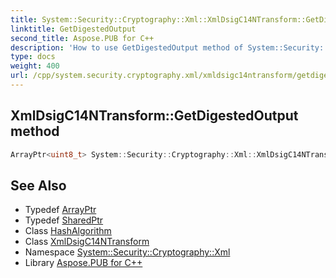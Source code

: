 ```yaml
---
title: System::Security::Cryptography::Xml::XmlDsigC14NTransform::GetDigestedOutput method
linktitle: GetDigestedOutput
second_title: Aspose.PUB for C++
description: 'How to use GetDigestedOutput method of System::Security::Cryptography::Xml::XmlDsigC14NTransform class in C++.'
type: docs
weight: 400
url: /cpp/system.security.cryptography.xml/xmldsigc14ntransform/getdigestedoutput/
---
```

## XmlDsigC14NTransform::GetDigestedOutput method




```cpp
ArrayPtr<uint8_t> System::Security::Cryptography::Xml::XmlDsigC14NTransform::GetDigestedOutput(SharedPtr<HashAlgorithm> hash) override
```

## See Also

* Typedef [ArrayPtr](../../../system/arrayptr/)
* Typedef [SharedPtr](../../../system/sharedptr/)
* Class [HashAlgorithm](../../../system.security.cryptography/hashalgorithm/)
* Class [XmlDsigC14NTransform](../)
* Namespace [System::Security::Cryptography::Xml](../../)
* Library [Aspose.PUB for C++](../../../)
